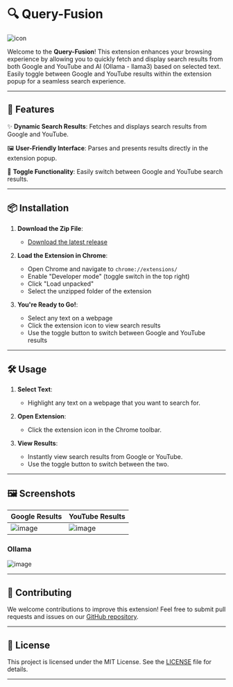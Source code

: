 # 🔍 Query-Fusion

![icon](https://github.com/manan-dude/QueryFusion/assets/76246911/3478abdc-dbc3-48e5-9e58-8a4f5b99a818)


Welcome to the **Query-Fusion**! This extension enhances your browsing experience by allowing you to quickly fetch and display search results from both Google and YouTube and AI (Ollama - llama3) based on selected text. Easily toggle between Google and YouTube results within the extension popup for a seamless search experience.

---

## 🚀 Features

✨ **Dynamic Search Results**: Fetches and displays search results from Google and YouTube.

🖼 **User-Friendly Interface**: Parses and presents results directly in the extension popup.

🔄 **Toggle Functionality**: Easily switch between Google and YouTube search results.

---

## 📦 Installation

1. **Download the Zip File**:
   - [Download the latest release](https://github.com/manan-dude/QueryFusion/archive/refs/heads/main.zip)

2. **Load the Extension in Chrome**:
   - Open Chrome and navigate to `chrome://extensions/`
   - Enable "Developer mode" (toggle switch in the top right)
   - Click "Load unpacked"
   - Select the unzipped folder of the extension

3. **You're Ready to Go!**:
   - Select any text on a webpage
   - Click the extension icon to view search results
   - Use the toggle button to switch between Google and YouTube results

---

## 🛠 Usage

1. **Select Text**:
   - Highlight any text on a webpage that you want to search for.

2. **Open Extension**:
   - Click the extension icon in the Chrome toolbar.

3. **View Results**:
   - Instantly view search results from Google or YouTube.
   - Use the toggle button to switch between the two.

---

## 🖼 Screenshots

| Google Results                                  |                                                         YouTube Results                                  |
|-------------------------------------------------|----------------------------------------------------------------------------------------------------------|
|![image](https://github.com/manan-dude/QueryFusion/assets/76246911/660c3b6a-b595-4c29-8740-fd9d65e748df)|![image](https://github.com/manan-dude/QueryFusion/assets/76246911/2617a5b0-91f5-46a6-b0ef-16384fba93bb)|

### Ollama
![image](https://github.com/manan-dude/QueryFusion/assets/76246911/fabdfe36-7264-4cdb-a50d-4b4ea4bce493)

---

## 🌟 Contributing

We welcome contributions to improve this extension! Feel free to submit pull requests and issues on our [GitHub repository](https://github.com/manan-dude/QueryFusion.git).

---

## 📄 License

This project is licensed under the MIT License. See the [LICENSE](LICENSE) file for details.

---
